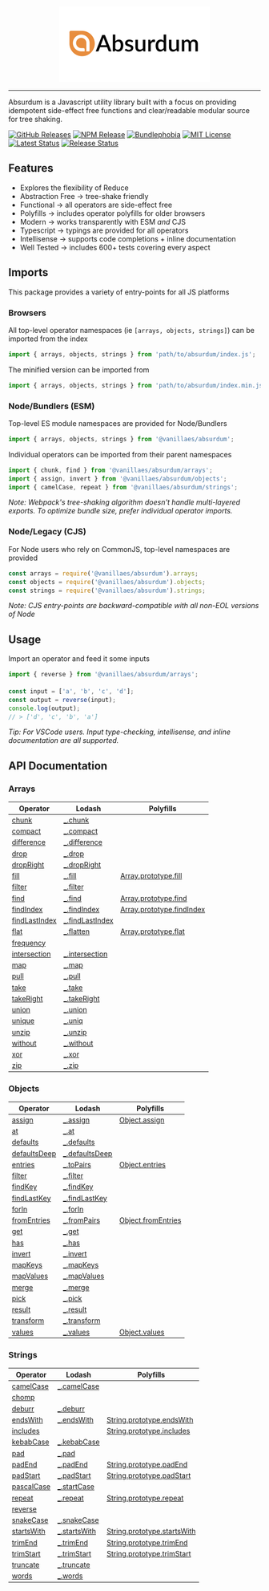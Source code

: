 <p align="center">
  <img src="https://raw.githubusercontent.com/vanillaes/absurdum/master/assets/Logo-banner%20[150x300].png" alt="Absurdum Logo">
</p>

-----

Absurdum is a Javascript utility library built with a focus on providing idempotent side-effect free 
functions and clear/readable modular source for tree shaking.

[![GitHub Releases](https://badgen.net/github/tag/vanillaes/absurdum)](https://github.com/vanillaes/absurdum/releases)
[![NPM Release](https://badgen.net/npm/v/@vanillaes/absurdum)](https://www.npmjs.com/package/@vanillaes/absurdum)
[![Bundlephobia](https://badgen.net/bundlephobia/minzip/@vanillaes/absurdum)](https://bundlephobia.com/result?p=@vanillaes/absurdum)
[![MIT License](https://badgen.net/github/license/vanillaes/absurdum)](https://raw.githubusercontent.com/vanillaes/absurdum/master/LICENSE)
[![Latest Status](https://github.com/vanillaes/absurdum/workflows/Latest/badge.svg)](https://github.com/vanillaes/absurdum/actions)
[![Release Status](https://github.com/vanillaes/absurdum/workflows/Release/badge.svg)](https://github.com/vanillaes/absurdum/actions)

## Features

- Explores the flexibility of Reduce
- Abstraction Free -> tree-shake friendly
- Functional -> all operators are side-effect free
- Polyfills -> includes operator polyfills for older browsers
- Modern -> works transparently with ESM *and* CJS
- Typescript -> typings are provided for all operators
- Intellisense -> supports code completions + inline documentation
- Well Tested -> includes 600+ tests covering every aspect

## Imports

This package provides a variety of entry-points for all JS platforms

### Browsers

All top-level operator namespaces (ie `[arrays, objects, strings]`) can be imported from the index

```javascript
import { arrays, objects, strings } from 'path/to/absurdum/index.js';
```

The minified version can be imported from

```javascript
import { arrays, objects, strings } from 'path/to/absurdum/index.min.js';
```

### Node/Bundlers (ESM)

Top-level ES module namespaces are provided for Node/Bundlers

```javascript
import { arrays, objects, strings } from '@vanillaes/absurdum';
```

Individual operators can be imported from their parent namespaces

```javascript
import { chunk, find } from '@vanillaes/absurdum/arrays';
import { assign, invert } from '@vanillaes/absurdum/objects';
import { camelCase, repeat } from '@vanillaes/absurdum/strings';
```

*Note: Webpack's tree-shaking algorithm doesn't handle multi-layered exports. To optimize bundle size, prefer individual operator imports.*

### Node/Legacy (CJS)

For Node users who rely on CommonJS, top-level namespaces are provided

```javascript
const arrays = require('@vanillaes/absurdum').arrays;
const objects = require('@vanillaes/absurdum').objects;
const strings = require('@vanillaes/absurdum').strings;
```

*Note: CJS entry-points are backward-compatible with all non-EOL versions of Node*

## Usage

Import an operator and feed it some inputs

```javascript
import { reverse } from '@vanillaes/absurdum/arrays';

const input = ['a', 'b', 'c', 'd'];
const output = reverse(input);
console.log(output);
// > ['d', 'c', 'b', 'a']
```

*Tip: For VSCode users. Input type-checking, intellisense, and inline documentation are all supported.*

## API Documentation

### Arrays

| Operator                            | Lodash            | Polyfills                     |
|-------------------------------------|-------------------|-------------------------------|
|[chunk][arrays.chunk]                |[_.chunk][]        |                               |
|[compact][arrays.compact]            |[_.compact][]      |                               |
|[difference][arrays.difference]      |[_.difference][]   |                               |
|[drop][arrays.drop]                  |[_.drop][]         |                               |
|[dropRight][arrays.dropRight]        |[_.dropRight][]    |                               |
|[fill][arrays.fill]                  |[_.fill][]         |[Array.prototype.fill][]       |
|[filter][arrays.filter]              |[_.filter][]       |                               |
|[find][arrays.find]                  |[_.find][]         |[Array.prototype.find][]       |
|[findIndex][arrays.findIndex]        |[_.findIndex][]    |[Array.prototype.findIndex][]  |
|[findLastIndex][arrays.findLastIndex]|[_.findLastIndex][]|                               |
|[flat][arrays.flat]                  |[_.flatten][]      |[Array.prototype.flat][]       |
|[frequency][arrays.frequency]        |                   |                               |
|[intersection][arrays.intersection]  |[_.intersection][] |                               |
|[map][arrays.map]                    |[_.map][]          |                               |
|[pull][arrays.pull]                  |[_.pull][]         |                               |
|[take][arrays.take]                  |[_.take][]         |                               |
|[takeRight][arrays.takeRight]        |[_.takeRight][]    |                               |
|[union][arrays.union]                |[_.union][]        |                               |
|[unique][arrays.unique]              |[_.uniq][]         |                               |
|[unzip][arrays.unzip]                |[_.unzip][]        |                               |
|[without][arrays.without]            |[_.without][]      |                               |
|[xor][arrays.xor]                    |[_.xor][]          |                               |
|[zip][arrays.zip]                    |[_.zip][]          |                               |

[arrays.chunk]: ./docs/arrays/chunk.md
[arrays.compact]: ./docs/arrays/compact.md
[arrays.difference]: ./docs/arrays/difference.md
[arrays.drop]: ./docs/arrays/drop.md
[arrays.dropRight]: ./docs/arrays/dropRight.md
[arrays.fill]: ./docs/arrays/fill.md
[arrays.filter]: ./docs/arrays/filter.md
[arrays.find]: ./docs/arrays/find.md
[arrays.findIndex]: ./docs/arrays/findIndex.md
[arrays.findLastIndex]: ./docs/arrays/findLastIndex.md
[arrays.flat]: ./docs/arrays/flat.md
[arrays.frequency]: ./docs/arrays/frequency.md
[arrays.intersection]: ./docs/arrays/intersection.md
[arrays.map]: ./docs/arrays/map.md
[arrays.pull]: ./docs/arrays/pull.md
[arrays.take]: ./docs/arrays/take.md
[arrays.takeRight]: ./docs/arrays/takeRight.md
[arrays.union]: ./docs/arrays/union.md
[arrays.unique]: ./docs/arrays/unique.md
[arrays.unzip]: ./docs/arrays/unzip.md
[arrays.without]: ./docs/arrays/without.md
[arrays.xor]: ./docs/arrays/xor.md
[arrays.zip]: ./docs/arrays/zip.md

[_.chunk]: https://lodash.com/docs/#chunk
[_.compact]: https://lodash.com/docs/#compact
[_.difference]: https://lodash.com/docs/#difference
[_.drop]: https://lodash.com/docs/#drop
[_.dropRight]: https://lodash.com/docs/#dropRight
[_.fill]: https://lodash.com/docs/#fill
[_.filter]: https://lodash.com/docs/#filter
[_.find]: https://lodash.com/docs/#find
[_.findIndex]: https://lodash.com/docs/#findIndex
[_.findLastIndex]: https://lodash.com/docs/#findLastIndex
[_.flatten]: https://lodash.com/docs/#flatten
[_.intersection]: https://lodash.com/docs/#intersection
[_.map]: https://lodash.com/docs/#map
[_.pull]: https://lodash.com/docs/#pull
[_.take]: https://lodash.com/docs/#take
[_.takeRight]: https://lodash.com/docs/#takeRight
[_.union]: https://lodash.com/docs/#union
[_.uniq]: https://lodash.com/docs/#uniq
[_.unzip]: https://lodash.com/docs/#unzip
[_.without]: https://lodash.com/docs/#without
[_.xor]: https://lodash.com/docs/#xor
[_.zip]: https://lodash.com/docs/#zip

[Array.prototype.fill]: https://developer.mozilla.org/en-US/docs/Web/JavaScript/Reference/Global_Objects/Array/fill
[Array.prototype.find]: https://developer.mozilla.org/en-US/docs/Web/JavaScript/Reference/Global_Objects/Array/find
[Array.prototype.findIndex]: https://developer.mozilla.org/en-US/docs/Web/JavaScript/Reference/Global_Objects/Array/findIndex
[Array.prototype.flat]: https://developer.mozilla.org/en-US/docs/Web/JavaScript/Reference/Global_Objects/Array/flat

### Objects

| Operator                            | Lodash            | Polyfills                     |
|-------------------------------------|-------------------|-------------------------------|
|[assign][objects.assign]             |[_.assign][]       |[Object.assign][]              |
|[at][objects.at]                     |[_.at][]           |                               |
|[defaults][objects.defaults]         |[_.defaults][]     |                               |
|[defaultsDeep][objects.defaultsDeep] |[_.defaultsDeep][] |                               |
|[entries][objects.entries]           |[_.toPairs][]      |[Object.entries][]             |
|[filter][objects.filter]             |[_.filter][]       |                               |
|[findKey][objects.findKey]           |[_.findKey][]      |                               |
|[findLastKey][objects.findLastKey]   |[_.findLastKey][]  |                               |
|[forIn][objects.forIn]               |[_.forIn][]        |                               |
|[fromEntries][objects.fromEntries]   |[_.fromPairs][]    |[Object.fromEntries][]         |
|[get][objects.get]                   |[_.get][]          |                               |
|[has][objects.has]                   |[_.has][]          |                               |
|[invert][objects.invert]             |[_.invert][]       |                               |
|[mapKeys][objects.mapKeys]           |[_.mapKeys][]      |                               |
|[mapValues][objects.mapValues]       |[_.mapValues][]    |                               |
|[merge][objects.merge]               |[_.merge][]        |                               |
|[pick][objects.pick]                 |[_.pick][]         |                               |
|[result][objects.result]             |[_.result][]       |                               |
|[transform][objects.transform]       |[_.transform][]    |                               |
|[values][objects.values]             |[_.values][]       |[Object.values][]              |

[objects.assign]: ./docs/objects/assign.md
[objects.at]: ./docs/objects/at.md
[objects.defaults]: ./docs/objects/defaults.md
[objects.defaultsDeep]: ./docs/objects/defaultsDeep.md
[objects.entries]: ./docs/objects/entries.md
[objects.exclude]: ./docs/objects/exclude.md
[objects.filter]: ./docs/objects/filter.md
[objects.findKey]: ./docs/objects/findKey.md
[objects.findLastKey]: ./docs/objects/findLastKey.md
[objects.forIn]: ./docs/objects/forIn.md
[objects.fromEntries]: ./docs/objects/fromEntries.md
[objects.get]: ./docs/objects/get.md
[objects.has]: ./docs/objects/has.md
[objects.invert]: ./docs/objects/invert.md
[objects.mapKeys]: ./docs/objects/mapKeys.md
[objects.mapValues]: ./docs/objects/mapValues.md
[objects.merge]: ./docs/objects/merge.md
[objects.pick]: ./docs/objects/pick.md
[objects.result]: ./docs/objects/result.md
[objects.transform]: ./docs/objects/transform.md
[objects.values]: ./docs/objects/values.md

[_.assign]: https://lodash.com/docs/#assign
[_.at]: https://lodash.com/docs/#at
[_.defaults]: https://lodash.com/docs/#defaults
[_.defaultsDeep]: https://lodash.com/docs/#defaultsDeep
[_.toPairs]: https://lodash.com/docs/#toPairs
[_.filter]: https://lodash.com/docs/#filter
[_.findKey]: https://lodash.com/docs/#findKey
[_.findLastKey]: https://lodash.com/docs/#findLastKey
[_.forIn]: https://lodash.com/docs/#forIn
[_.fromPairs]: https://lodash.com/docs/#fromPairs
[_.get]: https://lodash.com/docs/#get
[_.has]: https://lodash.com/docs/#has
[_.invert]: https://lodash.com/docs/#invert
[_.mapKeys]: https://lodash.com/docs/#mapKeys
[_.mapValues]: https://lodash.com/docs/#mapValues
[_.merge]: https://lodash.com/docs/#merge
[_.pick]: https://lodash.com/docs/#pick
[_.result]: https://lodash.com/docs/#result
[_.transform]: https://lodash.com/docs/#transform
[_.values]: https://lodash.com/docs/#values

[Object.assign]: https://developer.mozilla.org/en-US/docs/Web/JavaScript/Reference/Global_Objects/Object/assign
[Object.entries]: https://developer.mozilla.org/en-US/docs/Web/JavaScript/Reference/Global_Objects/Object/entries
[Object.fromEntries]: https://developer.mozilla.org/en-US/docs/Web/JavaScript/Reference/Global_Objects/Object/fromEntries
[Object.values]: https://developer.mozilla.org/en-US/docs/Web/JavaScript/Reference/Global_objects/Object/values

### Strings

| Operator                            | Lodash            | Polyfills                     |
|-------------------------------------|-------------------|-------------------------------|
|[camelCase][strings.camelCase]       |[_.camelCase][]    |                               |
|[chomp][strings.chomp]               |                   |                               |
|[deburr][strings.deburr]             |[_.deburr][]       |                               |
|[endsWith][strings.endswith]         |[_.endsWith][]     |[String.prototype.endsWith][]  |
|[includes][strings.includes]         |                   |[String.prototype.includes][]  |
|[kebabCase][strings.kebabCase]       |[_.kebabCase][]    |                               |
|[pad][strings.pad]                   |[_.pad][]          |                               |
|[padEnd][strings.padEnd]             |[_.padEnd][]       |[String.prototype.padEnd][]    |
|[padStart][strings.padStart]         |[_.padStart][]     |[String.prototype.padStart][]  |
|[pascalCase][strings.pascalCase]     |[_.startCase][]    |                               |
|[repeat][strings.repeat]             |[_.repeat][]       |[String.prototype.repeat][]    |
|[reverse][strings.reverse]           |                   |                               |
|[snakeCase][strings.snakeCase]       |[_.snakeCase][]    |                               |
|[startsWith][strings.startswith]     |[_.startsWith][]   |[String.prototype.startsWith][]|
|[trimEnd][strings.trimEnd]           |[_.trimEnd][]      |[String.prototype.trimEnd][]   |
|[trimStart][strings.trimStart]       |[_.trimStart][]    |[String.prototype.trimStart][] |
|[truncate][strings.truncate]         |[_.truncate][]     |                               |
|[words][strings.words]               |[_.words][]        |                               |

[strings.camelCase]: ./docs/strings/camelCase.md
[strings.chomp]: ./docs/strings/chomp.md
[strings.deburr]: ./docs/strings/deburr.md
[strings.endswith]: ./docs/strings/endsWith.md
[strings.includes]: ./docs/strings/includes.md
[strings.kebabCase]: ./docs/strings/kebabCase.md
[strings.pad]: ./docs/strings/pad.md
[strings.padEnd]: ./docs/strings/padEnd.md
[strings.padStart]: ./docs/strings/padStart.md
[strings.pascalCase]: ./docs/strings/pascalCase.md
[strings.repeat]: ./docs/strings/repeat.md
[strings.reverse]: ./docs/strings/reverse.md
[strings.snakeCase]: ./docs/strings/snakeCase.md
[strings.startswith]: ./docs/strings/startsWith.md
[strings.trimEnd]: ./docs/strings/trimEnd.md
[strings.trimStart]: ./docs/strings/trimStart.md
[strings.truncate]: ./docs/strings/truncate.md
[strings.words]: ./docs/strings/words.md

[_.camelCase]: https://lodash.com/docs/#camelCase
[_.deburr]: https://lodash.com/docs/#deburr
[_.endsWith]: https://lodash.com/docs/#endsWith
[_.kebabCase]: https://lodash.com/docs/#kebabCase
[_.pad]: https://lodash.com/docs/#pad
[_.padEnd]: https://lodash.com/docs/#padEnd
[_.padStart]: https://lodash.com/docs/#padStart
[_.startCase]: https://lodash.com/docs/#startCase
[_.repeat]: https://lodash.com/docs/#repeat
[_.snakeCase]: https://lodash.com/docs/#snakeCase
[_.startsWith]: https://lodash.com/docs/#startsWith
[_.trimEnd]: https://lodash.com/docs/#trimEnd
[_.trimStart]: https://lodash.com/docs/#trimStart
[_.truncate]: https://lodash.com/docs/#truncate
[_.words]: https://lodash.com/docs/#words

[String.prototype.endsWith]: https://developer.mozilla.org/en-US/docs/Web/JavaScript/Reference/Global_Objects/String/endsWith
[String.prototype.includes]: https://developer.mozilla.org/en-US/docs/Web/JavaScript/Reference/Global_Objects/String/includes
[String.prototype.padEnd]: https://developer.mozilla.org/en-US/docs/Web/JavaScript/Reference/Global_Objects/String/padEnd
[String.prototype.padStart]: https://developer.mozilla.org/en-US/docs/Web/JavaScript/Reference/Global_Objects/String/padStart
[String.prototype.repeat]: https://developer.mozilla.org/en-US/docs/Web/JavaScript/Reference/Global_Objects/String/repeat
[String.prototype.startsWith]: https://developer.mozilla.org/en-US/docs/Web/JavaScript/Reference/Global_Objects/String/startsWith
[String.prototype.trimEnd]: https://developer.mozilla.org/en-US/docs/Web/JavaScript/Reference/Global_Objects/String/trimEnd
[String.prototype.trimStart]: https://developer.mozilla.org/en-US/docs/Web/JavaScript/Reference/Global_Objects/String/trimStart

